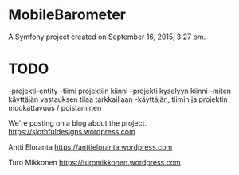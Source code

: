 MobileBarometer
===============

A Symfony project created on September 16, 2015, 3:27 pm.

TODO
===============
-projekti-entity
-tiimi projektiin kiinni
-projekti kyselyyn kiinni
-miten käyttäjän vastauksen tilaa tarkkaillaan
-käyttäjän, tiimin ja projektin muokattavuus / poistaminen

We're posting on a blog about the project.
https://slothfuldesigns.wordpress.com

Antti Eloranta
https://anttieloranta.wordpress.com

Turo Mikkonen
https://turomikkonen.wordpress.com